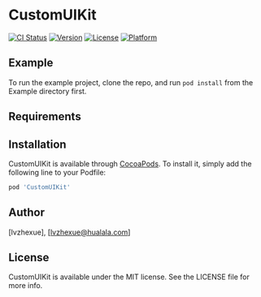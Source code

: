 # CustomUIKit

[![CI Status](https://img.shields.io/travis/[lvzhexue]/CustomUIKit.svg?style=flat)](https://travis-ci.org/[lvzhexue]/CustomUIKit)
[![Version](https://img.shields.io/cocoapods/v/CustomUIKit.svg?style=flat)](https://cocoapods.org/pods/CustomUIKit)
[![License](https://img.shields.io/cocoapods/l/CustomUIKit.svg?style=flat)](https://cocoapods.org/pods/CustomUIKit)
[![Platform](https://img.shields.io/cocoapods/p/CustomUIKit.svg?style=flat)](https://cocoapods.org/pods/CustomUIKit)

## Example

To run the example project, clone the repo, and run `pod install` from the Example directory first.

## Requirements

## Installation

CustomUIKit is available through [CocoaPods](https://cocoapods.org). To install
it, simply add the following line to your Podfile:

```ruby
pod 'CustomUIKit'
```

## Author

[lvzhexue], [lvzhexue@hualala.com]

## License

CustomUIKit is available under the MIT license. See the LICENSE file for more info.

